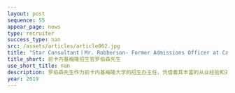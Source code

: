 ```yaml
---
layout: post
sequence: 55
appear_page: news
type: recruiter
success_type: nan
src: /assets/articles/article062.jpg
title: "Star Consultant丨Mr. Robberson- Former Admissions Officer at Carnegie Mellon University "
title_short: 前卡内基梅隆招生官罗伯森先生
use_short_title: nan
description: 罗伯森先生作为前卡内基梅隆大学的招生办主任，凭借着其丰富的从业经验和对学生精准的判断，在招生环节有着绝对的领导权。每年罗伯森先生都要负责审阅评估上千份的STEM专业相关申请，暑期还要负责选拔数学与科学学术项目的申请人，对理工类专业的录取偏好了如指掌。而众所周知，卡内基梅隆大学的STEM在美国名列前茅，其CS（Computer Since）专业更是全美称王，能在这样的名校审核他们的王牌理工类专业申请，足以见得罗伯森先生资历非常深厚。
year: 2019
---
```


